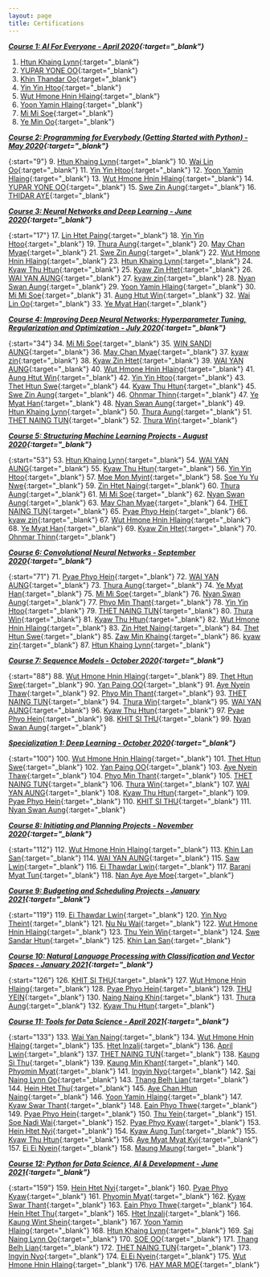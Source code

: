 ```yaml
---
layout: page
title: Certifications
---
```


**_[Course 1: AI For Everyone - April 2020](https://www.coursera.org/learn/ai-for-everyone){:target="\_blank"}_**

1. [Htun Khaing Lynn](https://www.coursera.org/account/accomplishments/specialization/certificate/7F4956444XAS){:target="\_blank"}
2. [YUPAR YONE OO](https://www.coursera.org/account/accomplishments/specialization/certificate/QULEVQ99AU3U){:target="\_blank"}
3. [Khin Thandar Oo](https://www.coursera.org/account/accomplishments/specialization/certificate/L4W6JJ2DGP9U){:target="\_blank"}
4. [Yin Yin Htoo](https://www.coursera.org/account/accomplishments/specialization/certificate/TVJBB7PCCWU2){:target="\_blank"}
5. [Wut Hmone Hnin Hlaing](https://www.coursera.org/account/accomplishments/specialization/certificate/5M3T59YYAAS2){:target="\_blank"}
6. [Yoon Yamin Hlaing](https://www.coursera.org/account/accomplishments/specialization/certificate/CHUMK57CLD3Q){:target="\_blank"}
7. [Mi Mi Soe](https://www.coursera.org/account/accomplishments/specialization/certificate/QCTAEUWLB8RV){:target="\_blank"}
8. [Ye Min Oo](https://www.coursera.org/account/accomplishments/specialization/certificate/EEXPN2F3395J){:target="\_blank"}

**_[Course 2: Programming for Everybody (Getting Started with Python) - May 2020](https://www.coursera.org/learn/python){:target="\_blank"}_** 

{:start="9"}
9. [Htun Khaing Lynn](https://www.coursera.org/account/accomplishments/specialization/certificate/D86Z8HN2QNCS){:target="\_blank"}
10. [Wai Lin Oo](https://www.coursera.org/account/accomplishments/specialization/certificate/27JMV3S3G78G){:target="\_blank"}
11. [Yin Yin Htoo](https://www.coursera.org/account/accomplishments/specialization/certificate/9YZ7G5JED2X4){:target="\_blank"}
12. [Yoon Yamin Hlaing](https://www.coursera.org/account/accomplishments/specialization/certificate/UZF4A3UB8GXQ){:target="\_blank"}
13. [Wut Hmone Hnin Hlaing](https://www.coursera.org/account/accomplishments/specialization/certificate/YNG3TEU7HYZK){:target="\_blank"}
14. [YUPAR YONE OO](https://www.coursera.org/account/accomplishments/specialization/certificate/LGX97EM5VW4V){:target="\_blank"}
15. [Swe Zin Aung](https://www.coursera.org/account/accomplishments/specialization/certificate/JDKD8GTDJR9W){:target="\_blank"}
16. [THIDAR AYE](https://www.coursera.org/account/accomplishments/specialization/certificate/N7LPCL3F6DDZ){:target="\_blank"}

**_[Course 3: Neural Networks and Deep Learning - June 2020](https://www.coursera.org/learn/neural-networks-deep-learning){:target="\_blank"}_**

{:start="17"}
17. [Lin Htet Paing](https://www.coursera.org/account/accomplishments/certificate/47XVHFVFNKKQ){:target="\_blank"}
18. [Yin Yin Htoo](https://www.coursera.org/account/accomplishments/certificate/27U858CHMMPP){:target="\_blank"}
19. [Thura Aung](https://www.coursera.org/account/accomplishments/certificate/GV4BAZXPJMJR){:target="\_blank"}
20. [May Chan Myae](https://www.coursera.org/account/accomplishments/certificate/WSFLJW6C4FSC){:target="\_blank"}
21. [Swe Zin Aung](https://www.coursera.org/account/accomplishments/certificate/UUVJJ9TREBLX){:target="\_blank"}
22. [Wut Hmone Hnin Hlaing](https://www.coursera.org/account/accomplishments/certificate/WJSQL5KFGX45){:target="\_blank"}
23. [Htun Khaing Lynn](https://www.coursera.org/account/accomplishments/certificate/AY7V7HWNDDLD){:target="\_blank"}
24. [Kyaw Thu Htun](https://www.coursera.org/account/accomplishments/certificate/UKT72H5774RX){:target="\_blank"}
25. [Kyaw Zin Htet](https://www.coursera.org/account/accomplishments/certificate/3QUHLX4HSAT3){:target="\_blank"}
26. [WAI YAN AUNG](https://www.coursera.org/account/accomplishments/certificate/TRECM4CSYLHP){:target="\_blank"}
27. [kyaw zin](https://www.coursera.org/account/accomplishments/certificate/CFQR5RBUL9YR){:target="\_blank"}
28. [Nyan Swan Aung](https://www.coursera.org/account/accomplishments/certificate/NXSQGB55MQ6M){:target="\_blank"}
29. [Yoon Yamin Hlaing](https://www.coursera.org/account/accomplishments/certificate/Q56BGUJC762H){:target="\_blank"}
30. [Mi Mi Soe](https://www.coursera.org/account/accomplishments/certificate/76WJZBEFG683){:target="\_blank"}
31. [Aung Htut Win](https://www.coursera.org/account/accomplishments/certificate/5D9TVLE5MPM5){:target="\_blank"}
32. [Wai Lin Oo](https://www.coursera.org/account/accomplishments/certificate/Y7NBK2Z4HABW){:target="\_blank"}
33. [Ye Myat Han](https://www.coursera.org/account/accomplishments/certificate/HP8DARLWXDLB){:target="\_blank"}

**_[Course 4: Improving Deep Neural Networks: Hyperparameter Tuning, Regularization and Optimization - July 2020](https://www.coursera.org/learn/deep-neural-network){:target="\_blank"}_**

{:start="34"}
34. [Mi Mi Soe](https://www.coursera.org/account/accomplishments/certificate/XWQ99QC8GU3C){:target="\_blank"}
35. [WIN SANDI AUNG](https://www.coursera.org/account/accomplishments/certificate/DRH8FXCZAK7L){:target="\_blank"}
36. [May Chan Myae](https://www.coursera.org/account/accomplishments/certificate/C28VAKYLZDUK){:target="\_blank"}
37. [kyaw zin](https://www.coursera.org/account/accomplishments/certificate/UJYZG3T878CU){:target="\_blank"}
38. [Kyaw Zin Htet](https://www.coursera.org/account/accomplishments/certificate/GNKGJ49LNJ7R){:target="\_blank"}
39. [WAI YAN AUNG](https://www.coursera.org/account/accomplishments/certificate/GWUCPHXWGEDS){:target="\_blank"}
40. [Wut Hmone Hnin Hlaing](https://www.coursera.org/account/accomplishments/certificate/9WV2J243AMWA){:target="\_blank"}
41. [Aung Htut Win](https://www.coursera.org/account/accomplishments/certificate/5D9TVLE5MPM5){:target="\_blank"}
42. [Yin Yin Htoo](https://www.coursera.org/account/accomplishments/certificate/VMMYHEFPTDXL){:target="\_blank"}
43. [Thet Htun Swe](https://www.coursera.org/account/accomplishments/certificate/2UMPZBAJYZVU){:target="\_blank"}
44. [Kyaw Thu Htun](https://www.coursera.org/account/accomplishments/certificate/MWXQ79EHV8XL){:target="\_blank"}
45. [Swe Zin Aung](https://www.coursera.org/account/accomplishments/certificate/QUNY2BST9L82){:target="\_blank"}
46. [Ohnmar Thinn](https://www.coursera.org/account/accomplishments/certificate/H6C8ZTGEP878){:target="\_blank"}
47. [Ye Myat Han](https://www.coursera.org/account/accomplishments/certificate/J4HW97Q3C4YA){:target="\_blank"}
48. [Nyan Swan Aung](https://www.coursera.org/account/accomplishments/certificate/YS495L8CNHNK){:target="\_blank"}
49. [Htun Khaing Lynn](https://www.coursera.org/account/accomplishments/certificate/3TT3RKKKN837){:target="\_blank"}
50. [Thura Aung](https://www.coursera.org/account/accomplishments/certificate/KZUKZ3QJ3WEN){:target="\_blank"}
51. [THET NAING TUN](https://www.coursera.org/account/accomplishments/certificate/U57V6TVM4EKH){:target="\_blank"}
52. [Thura Win](https://www.coursera.org/account/accomplishments/certificate/BW6SEXBWSFJT){:target="\_blank"}

**_[Course 5: Structuring Machine Learning Projects - August 2020](https://www.coursera.org/learn/machine-learning-projects){:target="\_blank"}_**

{:start="53"}
53. [Htun Khaing Lynn](https://www.coursera.org/account/accomplishments/certificate/E78N7GWLGPHW){:target="\_blank"}
54. [WAI YAN AUNG](https://www.coursera.org/account/accomplishments/certificate/LCEBTQGUVEHR){:target="\_blank"}
55. [Kyaw Thu Htun](https://www.coursera.org/account/accomplishments/certificate/TVL4FM7MY5K9){:target="\_blank"}
56. [Yin Yin Htoo](https://www.coursera.org/account/accomplishments/certificate/AVBXA2DU2LDY){:target="\_blank"}
57. [Moe Mon Myint](https://www.coursera.org/account/accomplishments/certificate/VERZ56JSN3TW){:target="\_blank"}
58. [Soe Yu Yu Nwe](https://www.coursera.org/account/accomplishments/certificate/F43S72X8XN26){:target="\_blank"}
59. [Zin Htet Naing](https://www.coursera.org/account/accomplishments/certificate/XHV6C7CSNQBX){:target="\_blank"}
60. [Thura Aung](https://www.coursera.org/account/accomplishments/certificate/7CN9AHK7BF8X){:target="\_blank"}
61. [Mi Mi Soe](https://www.coursera.org/account/accomplishments/certificate/H9Q72ZF95BU8){:target="\_blank"}
62. [Nyan Swan Aung](https://www.coursera.org/account/accomplishments/certificate/EQ2AWYSRVXXW){:target="\_blank"}
63. [May Chan Myae](https://www.coursera.org/account/accomplishments/certificate/5FNF779T3Y69){:target="\_blank"}
64. [THET NAING TUN](https://www.coursera.org/account/accomplishments/certificate/GLDCNMNU5JEH){:target="\_blank"}
65. [Pyae Phyo Hein](https://www.coursera.org/account/accomplishments/certificate/7TAMC3M2RWKS){:target="\_blank"}
66. [kyaw zin](https://www.coursera.org/account/accomplishments/certificate/XLYDAA7KWB5T){:target="\_blank"}
67. [Wut Hmone Hnin Hlaing](https://www.coursera.org/account/accomplishments/certificate/29WN47SGHDB2){:target="\_blank"}
68. [Ye Myat Han](https://www.coursera.org/account/accomplishments/certificate/6Z7MV4FZQCQ6){:target="\_blank"}
69. [Kyaw Zin Htet](https://www.coursera.org/account/accomplishments/certificate/WG67MVFEB967){:target="\_blank"}
70. [Ohnmar Thinn](https://www.coursera.org/account/accomplishments/certificate/D8NJM2U28CV7){:target="\_blank"}

**_[Course 6: Convolutional Neural Networks - September 2020](https://www.coursera.org/learn/convolutional-neural-networks){:target="\_blank"}_**

{:start="71"}
71. [Pyae Phyo Hein](https://www.coursera.org/account/accomplishments/certificate/8A5FFP4A8MB3){:target="\_blank"}
72. [WAI YAN AUNG](https://www.coursera.org/account/accomplishments/certificate/H7N6UQ3DLMHE){:target="\_blank"}
73. [Thura Aung](https://www.coursera.org/account/accomplishments/certificate/9DD6J8JKG8X9){:target="\_blank"}
74. [Ye Myat Han](https://www.coursera.org/account/accomplishments/certificate/CCYPLKZP2PP4){:target="\_blank"}
75. [Mi Mi Soe](https://www.coursera.org/account/accomplishments/certificate/M9CNUWB3RMCS){:target="\_blank"}
76. [Nyan Swan Aung](https://www.coursera.org/account/accomplishments/certificate/QQPQEVNKDHZB){:target="\_blank"}
77. [Phyo Min Thant](https://www.coursera.org/account/accomplishments/certificate/XLRQRQZG5AEY){:target="\_blank"}
78. [Yin Yin Htoo](https://www.coursera.org/account/accomplishments/certificate/55GEXBQJGTZ9){:target="\_blank"}
79. [THET NAING TUN](https://www.coursera.org/account/accomplishments/certificate/ME5CMLYJPRAY){:target="\_blank"}
80. [Thura Win](https://www.coursera.org/account/accomplishments/certificate/2CQ9Y2EEFLAJ){:target="\_blank"}
81. [Kyaw Thu Htun](https://www.coursera.org/account/accomplishments/certificate/2CQ9Y2EEFLAJ){:target="\_blank"}
82. [Wut Hmone Hnin Hlaing](https://www.coursera.org/account/accomplishments/certificate/GQ6NCRKBXKKS){:target="\_blank"}
83. [Zin Htet Naing](https://www.coursera.org/account/accomplishments/certificate/3LPJ5VGY35C5){:target="\_blank"}
84. [Thet Htun Swe](https://www.coursera.org/account/accomplishments/certificate/9DFWCVVHHB8T){:target="\_blank"}
85. [Zaw Min Khaing](https://www.coursera.org/account/accomplishments/certificate/HDZ9WE72XYUB){:target="\_blank"}
86. [kyaw zin](https://www.coursera.org/account/accomplishments/certificate/4ZDSHVAU8EKY){:target="\_blank"}
87. [Htun Khaing Lynn](https://www.coursera.org/account/accomplishments/certificate/T4WS4NCTVCNQ){:target="\_blank"}

**_[Course 7: Sequence Models - October 2020](https://www.coursera.org/learn/nlp-sequence-models){:target="\_blank"}_**

{:start="88"}
88. [Wut Hmone Hnin Hlaing](https://www.coursera.org/account/accomplishments/certificate/VADEX523PYXY){:target="\_blank"}
89. [Thet Htun Swe](https://www.coursera.org/account/accomplishments/certificate/K8WAVGAPHEQN){:target="\_blank"}
90. [Yan Paing OO](https://www.coursera.org/account/accomplishments/certificate/V99UBYTYQA8F){:target="\_blank"}
91. [Aye Nyein Thaw](https://www.coursera.org/account/accomplishments/certificate/GCLPY3ZCXD24){:target="\_blank"}
92. [Phyo Min Thant](https://www.coursera.org/account/accomplishments/certificate/3F43EQ3LYNA5){:target="\_blank"}
93. [THET NAING TUN](https://www.coursera.org/account/accomplishments/certificate/NWDB2NRAPRNL){:target="\_blank"}
94. [Thura Win](https://www.coursera.org/account/accomplishments/certificate/KH4XK5FBY86C){:target="\_blank"}
95. [WAI YAN AUNG](https://www.coursera.org/account/accomplishments/certificate/MHX4CGR3MC26){:target="\_blank"}
96. [Kyaw Thu Htun](https://www.coursera.org/account/accomplishments/certificate/8G3GNLTHYW9P){:target="\_blank"}
97. [Pyae Phyo Hein](https://www.coursera.org/account/accomplishments/certificate/4QNLHUJB5VNV){:target="\_blank"}
98. [KHIT SI THU](https://www.coursera.org/account/accomplishments/certificate/3BP9UFHGCSZQ){:target="\_blank"}
99. [Nyan Swan Aung](https://www.coursera.org/account/accomplishments/certificate/P22WUJBTF2MU){:target="\_blank"}

**_[Specialization 1: Deep Learning - October 2020](https://www.coursera.org/specializations/deep-learning){:target="\_blank"}_**

{:start="100"}
100. [Wut Hmone Hnin Hlaing](https://www.coursera.org/account/accomplishments/certificate/WNKV79G9HH3K){:target="\_blank"}
101. [Thet Htun Swe](https://www.coursera.org/account/accomplishments/certificate/C47AWGYSWHZF){:target="\_blank"}
102. [Yan Paing OO](https://www.coursera.org/account/accomplishments/certificate/W3MX3G4S4LQV){:target="\_blank"}
103. [Aye Nyein Thaw](https://www.coursera.org/account/accomplishments/certificate/ADGV757VHJY3){:target="\_blank"}
104. [Phyo Min Thant](https://www.coursera.org/account/accomplishments/certificate/8BDY6UME5PZG){:target="\_blank"}
105. [THET NAING TUN](https://www.coursera.org/account/accomplishments/certificate/MXHGJZBUEJ56){:target="\_blank"}
106. [Thura Win](https://www.coursera.org/account/accomplishments/certificate/9JNA855QMKW2){:target="\_blank"}
107. [WAI YAN AUNG](https://www.coursera.org/account/accomplishments/certificate/YT9TYQFVU6KA){:target="\_blank"}
108. [Kyaw Thu Htun](https://www.coursera.org/account/accomplishments/certificate/4EJLC26EM88J){:target="\_blank"}
109. [Pyae Phyo Hein](https://www.coursera.org/account/accomplishments/certificate/TQ3FDQGPKNJR){:target="\_blank"}
110. [KHIT SI THU](https://www.coursera.org/account/accomplishments/certificate/TRKGHBEMBQG8){:target="\_blank"}
111. [Nyan Swan Aung](https://www.coursera.org/account/accomplishments/certificate/FVTUHNQW5PUS){:target="\_blank"}

**_[Course 8: Initiating and Planning Projects - November 2020](https://www.coursera.org/learn/project-planning){:target="\_blank"}_**

{:start="112"}
112. [Wut Hmone Hnin Hlaing](https://www.coursera.org/account/accomplishments/certificate/6MVJWZZ6ZPEZ){:target="\_blank"}
113. [Khin Lan San](https://www.coursera.org/account/accomplishments/certificate/3TMQD6MP6YZ2){:target="\_blank"}
114. [WAI YAN AUNG](https://www.coursera.org/account/accomplishments/certificate/7S62RE79K4LP){:target="\_blank"}
115. [Saw Lwin](https://www.coursera.org/account/accomplishments/certificate/NLEAAF5WUZDJ){:target="\_blank"}
116. [Ei Thawdar Lwin](https://www.coursera.org/account/accomplishments/certificate/5RDEZ7BE5CYP){:target="\_blank"}
117. [Barani Myat Tun](https://www.coursera.org/account/accomplishments/certificate/NDGC5EJ783GP){:target="\_blank"}
118. [Nan Aye Aye Moe](https://www.coursera.org/account/accomplishments/certificate/N8FBFYCYU4DY){:target="\_blank"}

**_[Course 9: Budgeting and Scheduling Projects - January 2021](https://www.coursera.org/learn/schedule-projects){:target="\_blank"}_**

{:start="119"}
119. [Ei Thawdar Lwin](https://www.coursera.org/account/accomplishments/certificate/3R3NEQ26YHJX){:target="\_blank"}
120. [Yin Nyo Theint](https://www.coursera.org/account/accomplishments/certificate/6KB3QXR98E84){:target="\_blank"}
121. [Nu Nu Wai](https://www.coursera.org/account/accomplishments/certificate/9YBBRCDTEN8K){:target="\_blank"}
122. [Wut Hmone Hnin Hlaing](https://www.coursera.org/account/accomplishments/certificate/LK4QAUPV25EP){:target="\_blank"}
123. [Thu Yein Win](https://www.coursera.org/account/accomplishments/certificate/G46F448YM5N5){:target="\_blank"}
124. [Swe Sandar Htun](https://www.coursera.org/account/accomplishments/certificate/PHA8LMML58M2){:target="\_blank"}
125. [Khin Lan San](https://www.coursera.org/account/accomplishments/certificate/LSBPLCL8QPNV){:target="\_blank"}

**_[Course 10: Natural Language Processing with Classification and Vector Spaces - January 2021](https://www.coursera.org/learn/classification-vector-spaces-in-nlp){:target="\_blank"}_**

{:start="126"}
126. [KHIT SI THU](https://www.coursera.org/account/accomplishments/certificate/4XUWLGYX86XW){:target="\_blank"}
127. [Wut Hmone Hnin Hlaing](https://www.coursera.org/account/accomplishments/certificate/TCY34AXUWS98){:target="\_blank"}
128. [Pyae Phyo Hein](https://www.coursera.org/account/accomplishments/certificate/8M4H9LLGRYRA){:target="\_blank"}
129. [THU YEIN](https://www.coursera.org/account/accomplishments/certificate/QDCUMDW76YN4){:target="\_blank"}
130. [Naing Naing Khin](https://www.coursera.org/account/accomplishments/certificate/RMUVGVYMRPRV){:target="\_blank"}
131. [Thura Aung](https://www.coursera.org/account/accomplishments/certificate/K5SCSN8C89RQ){:target="\_blank"}
132. [Kyaw Thu Htun](https://www.coursera.org/account/accomplishments/certificate/W4GWE4VHY6SZ){:target="\_blank"}

**_[Course 11: Tools for Data Science - April 2021](https://www.coursera.org/learn/open-source-tools-for-data-science){:target="\_blank"}_**

{:start="133"}
133. [Wai Yan Naing](https://www.coursera.org/account/accomplishments/certificate/W46QTBX88MBA){:target="\_blank"}
134. [Wut Hmone Hnin Hlaing](https://www.coursera.org/account/accomplishments/certificate/JN62YS9EMDQB){:target="\_blank"}
135. [Htet Inzali](https://www.coursera.org/account/accomplishments/certificate/5P4C9GWWGYK4){:target="\_blank"}
136. [April Lwin](https://www.coursera.org/account/accomplishments/certificate/39YCKPTFS6ZT){:target="\_blank"}
137. [THET NAING TUN](https://www.coursera.org/account/accomplishments/certificate/26Y7CE6LWWLW){:target="\_blank"}
138. [Kaung Si Thu](https://www.coursera.org/account/accomplishments/certificate/D6X6HEQPTABN){:target="\_blank"}
139. [Kaung Min Khant](https://www.coursera.org/account/accomplishments/certificate/K6WFB5D3GEVQ){:target="\_blank"}
140. [Phyomin Myat](https://www.coursera.org/account/accomplishments/certificate/9CDVCLLC29NE){:target="\_blank"}
141. [Ingyin Nyo](https://www.coursera.org/account/accomplishments/certificate/WNXRBM4RLK3W){:target="\_blank"}
142. [Sai Naing Lynn Oo](https://www.coursera.org/account/accomplishments/certificate/ZGPS8LNHHQ5A){:target="\_blank"}
143. [Thang Belh Lian](https://www.coursera.org/account/accomplishments/certificate/LBU582LBZCLL){:target="\_blank"}
144. [Hein Htet Thu](https://www.coursera.org/account/accomplishments/certificate/S4PX94GNFBCA){:target="\_blank"}
145. [Aye Chan Htun Naing](https://www.coursera.org/account/accomplishments/certificate/JSG5T7993Y4S){:target="\_blank"}
146. [Yoon Yamin Hlaing](https://www.coursera.org/account/accomplishments/certificate/VZPTH8XY56A7){:target="\_blank"}
147. [Kyaw Swar Thant](https://www.coursera.org/account/accomplishments/certificate/KMQQAQFJ5MLU){:target="\_blank"}
148. [Eain Phyo Thwe](https://www.coursera.org/account/accomplishments/certificate/BX3VNDPSRNYZ){:target="\_blank"}
149. [Pyae Phyo Hein](https://www.coursera.org/account/accomplishments/certificate/FY8K6EMBEKE4){:target="\_blank"}
150. [Thu Yein](https://www.coursera.org/account/accomplishments/certificate/9MAQDY4VW43M){:target="\_blank"}
151. [Soe Nadi Wai](https://www.coursera.org/account/accomplishments/certificate/66MR6HSQGRTW){:target="\_blank"}
152. [Pyae Phyo Kyaw](https://www.coursera.org/account/accomplishments/certificate/H6VLHPCLFJSP){:target="\_blank"}
153. [Hein Htet Nyi](https://www.coursera.org/account/accomplishments/certificate/H453PG4WQQV8){:target="\_blank"}
154. [Kyaw Aung Tun](https://www.coursera.org/account/accomplishments/certificate/NUNDTNWHJX8R){:target="\_blank"}
155. [Kyaw Thu Htun](https://www.coursera.org/account/accomplishments/certificate/VNMUG7HT9RAP){:target="\_blank"}
156. [Aye Myat Myat Kyi](https://www.coursera.org/account/accomplishments/certificate/JRR2EAGT3JTQ){:target="\_blank"}
157. [Ei Ei Nyein](https://www.coursera.org/account/accomplishments/certificate/YK79LNJV6LLL){:target="\_blank"}
158. [Maung Maung](https://www.coursera.org/account/accomplishments/certificate/DK3DLLTFGDXF){:target="\_blank"}

**_[Course 12: Python for Data Science, AI & Development - June 2021](https://www.coursera.org/learn/python-for-applied-data-science-ai){:target="\_blank"}_**

{:start="159"}
159. [Hein Htet Nyi](https://www.coursera.org/account/accomplishments/certificate/4AXJT47ERWG5){:target="\_blank"}
160. [Pyae Phyo Kyaw](https://www.coursera.org/account/accomplishments/certificate/SVVE66EGNVED){:target="\_blank"}
161. [Phyomin Myat](https://www.coursera.org/account/accomplishments/certificate/RS7VSXDZARDH){:target="\_blank"}
162. [Kyaw Swar Thant](https://www.coursera.org/account/accomplishments/certificate/5G6BPR9FJKXV){:target="\_blank"}
163. [Eain Phyo Thwe](https://www.coursera.org/account/accomplishments/certificate/HUB8RS49S3P4){:target="\_blank"}
164. [Hein Htet Thu](https://www.coursera.org/account/accomplishments/certificate/H8N8U8FUA266){:target="\_blank"}
165. [Htet Inzali](https://www.coursera.org/account/accomplishments/certificate/Q2WRRZ8PELV6){:target="\_blank"}
166. [Kaung Wint Shein](https://www.coursera.org/account/accomplishments/certificate/K2TY68YM5KFF){:target="\_blank"}
167. [Yoon Yamin Hlaing](https://www.coursera.org/account/accomplishments/certificate/MVBDPQFPRZBC){:target="\_blank"}
168. [Htun Khaing Lynn](https://www.coursera.org/account/accomplishments/certificate/9Q2GJZYEDVKF){:target="\_blank"}
169. [Sai Naing Lynn Oo](https://www.coursera.org/account/accomplishments/certificate/BYSM925VKTEV){:target="\_blank"}
170. [SOE OO](https://www.coursera.org/account/accomplishments/certificate/3PN2FMZLBNSQ){:target="\_blank"}
171. [Thang Belh Lian](https://www.coursera.org/account/accomplishments/certificate/2Z9USBQ36WXX){:target="\_blank"}
172. [THET NAING TUN](https://www.coursera.org/account/accomplishments/certificate/6ZBUE7PV52C8){:target="\_blank"}
173. [Ingyin Nyo](https://www.coursera.org/account/accomplishments/certificate/CX3JVKK8569U){:target="\_blank"}
174. [Ei Ei Nyein](https://www.coursera.org/account/accomplishments/certificate/2699TVYEPPAE){:target="\_blank"}
175. [Wut Hmone Hnin Hlaing](https://www.coursera.org/account/accomplishments/certificate/WLBJQG5NJWFT){:target="\_blank"}
176. [HAY MAR MOE](https://www.coursera.org/account/accomplishments/certificate/S5YFEBE8CBKQ){:target="\_blank"}